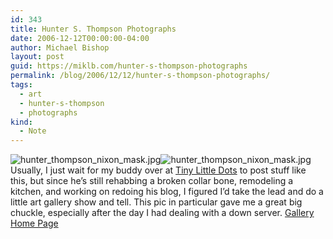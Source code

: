 ```yaml
---
id: 343
title: Hunter S. Thompson Photographs
date: 2006-12-12T00:00:00-04:00
author: Michael Bishop
layout: post
guid: https://miklb.com/hunter-s-thompson-photographs
permalink: /blog/2006/12/12/hunter-s-thompson-photographs/
tags:
  - art
  - hunter-s-thompson
  - photographs
kind:
  - Note
---
```

<p><img class="left big" src="http://www.miklb.com/blog/wp-content/uploads/2006/12/hunter_thompson_nixon_mask.jpg" alt="hunter_thompson_nixon_mask.jpg" /><img class="left small" src="http://www.miklb.com/blog/wp-content/uploads/2006/12/hunter_thompson_nixon_mask.thumbnail.jpg" alt="hunter_thompson_nixon_mask.jpg" />Usually, I just wait for my buddy over at <a href="http://www.tinylittledots.com">Tiny Little Dots</a> to post stuff like this, but since he’s still rehabbing a broken collar bone, remodeling a kitchen, and working on redoing his blog, I figured I’d take the lead and do a little art gallery show and tell.  This pic in particular gave me a great big chuckle, especially after the day I had dealing with a down server.  <a href="http://www.mbfala.com/index1.html">Gallery Home Page</a></p>